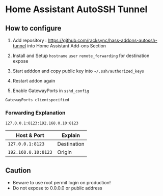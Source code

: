 # Home Assistant AutoSSH Tunnel 

## How to configure

1. Add repository : https://github.com/racksync/hass-addons-autossh-tunnel into Home Assistant Add-ons Section
2. Install and Setup ```hostname```  ```user``` ```remote_forwarding``` for destination expose
3. Start adddon and copy public key into ```~/.ssh/authorized_keys``` 
4. Restart addon again

5. Enable GatewayPorts in ```sshd_config```

  ```
  GatewayPorts clientspecified
  ```
### Forwarding Explanation

```
127.0.0.1:8123:192.168.0.10:8123
```


| Host & Port          | Explain |
|------------------|------|
| ``127.0.0.1:8123``              | Destination | 
| ``192.168.0.10:8123``              | Origin | 


## Caution

- Beware to use root permit login on production!
- Do not expose to 0.0.0.0 or public address
